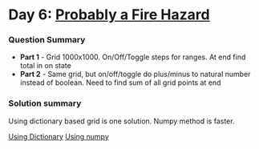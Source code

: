 # Day 6: [Probably a Fire Hazard](https://adventofcode.com/2015/day/6)

### Question Summary
- **Part 1** - Grid 1000x1000. On/Off/Toggle steps for ranges. At end find total in on state
- **Part 2** - Same grid, but on/off/toggle do plus/minus to natural number instead of boolean. Need to find sum of all grid points at end

### Solution summary 

Using dictionary based grid is one solution. 
Numpy method is faster. 

[Using Dictionary](./d6_solution.py)
[Using numpy](./d6_numpy.py)